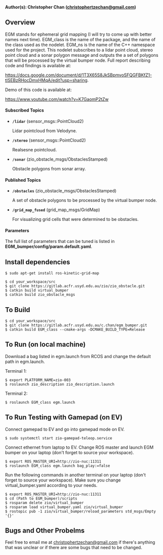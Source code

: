 **Author(s): Christopher Chan (christophertzechan@gmail.com)**

## Overview
EGM stands for ephemeral grid mapping (I will try to come up with better names next time). 
EGM_class is the name of the package, and the name of the class used as the nodelet.
EGM_ns is the name of the C++ namespace used for the project. 
This nodelet subscribes to a lidar point cloud, stereo point cloud and a sonar polygon message and outputs the a set of polygons that will be processed by the virtual bumper node. Full report describing code and findings is available at:

https://docs.google.com/document/d/1T3X65S8JkSBpmvoSFQGFBKfZ1-tISEBzRHocDmxHMqA/edit?usp=sharing.

Demo of this code is available at:

https://www.youtube.com/watch?v=K7GaomP2tZw

#### Subscribed Topics

* **`/lidar`** (sensor_msgs::PointCloud2)

	Lidar pointcloud from Velodyne.

* **`/stereo`** (sensor_msgs::PointCloud2)

	Realsesne pointcloud. 

* **`/sonar`** (zio_obstacle_msgs/ObstaclesStamped)

	Obstacle polygons from sonar array. 


#### Published Topics

* **`/obstacles`** (zio_obstacle_msgs/ObstaclesStamped)

	A set of obstacle polygons to be processed by the virtual bumper node. 


* **`/grid_map_fused`** (grid_map_msgs/GridMap)

	For visualizing grid cells that were determined to be obstacles.


#### Parameters

The full list of parameters that can be tuned is listed in **EGM_bumper/config/param.default.yaml**.


## Install dependencies
	$ sudo apt-get install ros-kinetic-grid-map

	$ cd your_workspace/src
	$ git clone https://gitlab.acfr.usyd.edu.au/zio/zio_obstacle.git
	$ catkin build virtual_bumper
	$ catkin build zio_obstacle_msgs

## To Build
	$ cd your_workspace/src
	$ git clone https://gitlab.acfr.usyd.edu.au/c.chan/egm_bumper.git
	$ catkin build EGM_class --cmake-args -DCMAKE_BUILD_TYPE=Release

## To Run (on local machine)
Download a bag listed in egm.launch from RCOS and change the default path in egm.launch. 

Terminal 1:

	$ export PLATFORM_NAME=zio-003
	$ roslaunch zio_description zio_description.launch 

Terminal 2:

	$ roslaunch EGM_class egm.launch 


## To Run Testing with Gamepad (on EV)
Connect gamepad to EV and go into gamepad mode on EV.

	$ sudo systemctl start zio-gamepad-teleop.service

Connect ethernet from laptop to EV. Change ROS master and launch EGM bumper on your laptop (don't forget to source your workspace).

	$ export ROS_MASTER_URI=http://zio-nuc:11311  
	$ roslaunch EGM_class egm.launch bag_play:=false

Run the following commands in another terminal on your laptop (don't forget to source your workspace). Make sure you change virtual_bumper.yaml according to your needs.

	$ export ROS_MASTER_URI=http://zio-nuc:11311 
	$ cd (Path to EGM_bumper)/scripts
	$ rosparam delete zio/virtual_bumper
	$ rosparam load virtual_bumper.yaml zio/virtual_bumper
	$ rostopic pub -1 zio/virtual_bumper/reload_parameters std_msgs/Empty '{}'

## Bugs and Other Probelms

Feel free to email me at christophertzechan@gmail.com if there's anything that was unclear or if there are some bugs that need to be changed. 
